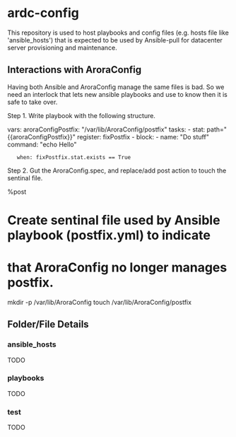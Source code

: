 # ardc-config
This repository is used to host playbooks and config files (e.g. hosts
file like 'ansible_hosts') that is expected to be used by Ansible-pull
for datacenter server provisioning and maintenance.

Interactions with AroraConfig
------------------------------------------------------------------------------
Having both Ansible and AroraConfig manage the same files is bad.  So we
need an interlock that lets new ansible playbooks and use to know then
it is safe to take over.

Step 1. Write playbook with the following structure.

  vars:
     aroraConfigPostfix:       "/var/lib/AroraConfig/postfix"
  tasks:
     - stat: path="{{aroraConfigPostfix}}"
       register: fixPostfix
     - block:
        - name: "Do stuff"
          command: "echo Hello"

       when: fixPostfix.stat.exists == True

Step 2. Gut the AroraConfig.spec, and replace/add post action to touch the
        sentinal file.

%post
# Create sentinal file used by Ansible playbook (postfix.yml) to indicate
# that AroraConfig no longer manages postfix.
mkdir -p /var/lib/AroraConfig
touch /var/lib/AroraConfig/postfix

## Folder/File Details
### ansible_hosts
TODO

### playbooks
TODO

### test
TODO

